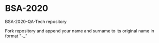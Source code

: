 # BSA-2020
BSA-2020-QA-Tech repository

Fork repository and append your name and surname to its original name in format "<originalName>-<surname>_<name>"
